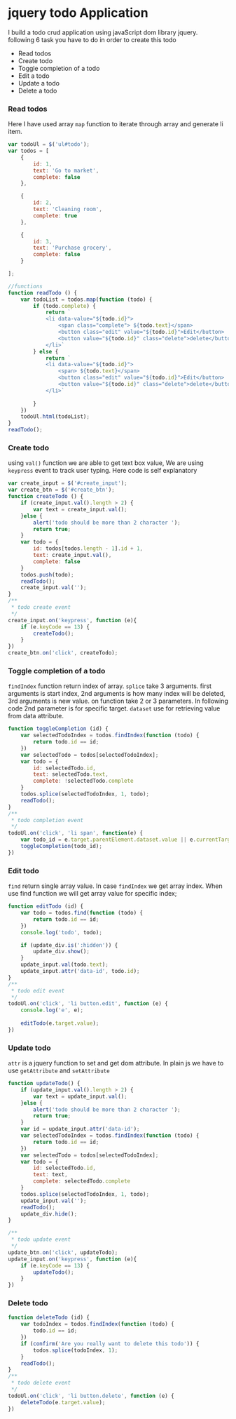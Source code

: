 # jquery todo Application
I build a todo crud application using javaScript dom library jquery.    
following 6 task you have to do in order to create this todo
* Read todos
* Create todo
* Toggle completion of a todo
* Edit a todo
* Update a todo
* Delete a todo

### Read todos
Here I have used array `map` function to iterate through array and generate li item.
~~~js
var todoUl = $('ul#todo');
var todos = [
    {
        id: 1,
        text: 'Go to market',
        complete: false
    },

    {
        id: 2,
        text: 'Cleaning room',
        complete: true
    },

    {
        id: 3,
        text: 'Purchase grocery',
        complete: false
    }

];

//functions
function readTodo () {
    var todoList = todos.map(function (todo) {
        if (todo.complete) {
            return `
            <li data-value="${todo.id}"> 
                <span class="complete"> ${todo.text}</span>
                <button class="edit" value="${todo.id}">Edit</button>
                <button value="${todo.id}" class="delete">delete</button>
            </li>`
        } else {
            return `
            <li data-value="${todo.id}"> 
                <span> ${todo.text}</span>
                <button class="edit" value="${todo.id}">Edit</button>
                <button value="${todo.id}" class="delete">delete</button>
            </li>`
            
        }
    })
    todoUl.html(todoList);
}
readTodo();
~~~

### Create todo
using `val()`  function we are able to get text box value, We are using `keypress` event to track user typing. Here code is self explanatory    
~~~js
var create_input = $('#create_input');
var create_btn = $('#create_btn');
function createTodo () {
    if (create_input.val().length > 2) {
        var text = create_input.val();
    }else {
        alert('todo should be more than 2 character ');
        return true;
    }
    var todo = {
        id: todos[todos.length - 1].id + 1,
        text: create_input.val(),
        complete: false
    }
    todos.push(todo);
    readTodo();
    create_input.val('');
}
/**
 * todo create event
 */
create_input.on('keypress', function (e){
    if (e.keyCode == 13) {
        createTodo();
    }
})
create_btn.on('click', createTodo);
~~~

### Toggle completion of a todo
`findIndex` function return index of array. `splice` take 3 arguments. first arguments is start index, 2nd arguments is how many index will be deleted, 3rd arguments is new value. 
on function take 2 or 3 parameters. In following code 2nd parameter is for specific target.  `dataset` use for retrieving value from data attribute.
~~~js
function toggleCompletion (id) {
    var selectedTodoIndex = todos.findIndex(function (todo) {
        return todo.id == id;
    })
    var selectedTodo = todos[selectedTodoIndex];
    var todo = {
        id: selectedTodo.id,
        text: selectedTodo.text,
        complete: !selectedTodo.complete
    }
    todos.splice(selectedTodoIndex, 1, todo);
    readTodo();
}
/**
 * todo completion event
 */
todoUl.on('click', 'li span', function(e) {
    var todo_id = e.target.parentElement.dataset.value || e.currentTarget.parentElement.dataset.value;
    toggleCompletion(todo_id);
})
~~~

### Edit todo
`find` return single array value. In case `findIndex` we get array index. When use find function we will get array value for specific index;
~~~js
function editTodo (id) {
    var todo = todos.find(function (todo) {
        return todo.id == id;
    })
    console.log('todo', todo);

    if (update_div.is(':hidden')) {
        update_div.show();
    }
    update_input.val(todo.text);
    update_input.attr('data-id', todo.id);
}
/**
 * todo edit event
 */
todoUl.on('click', 'li button.edit', function (e) {
    console.log('e', e);
    
    editTodo(e.target.value);
})
~~~

### Update todo
`attr` is a jquery function to set and get dom attribute. In plain js we have to use `getAttribute` and `setAttribute`
~~~js
function updateTodo() {
    if (update_input.val().length > 2) {
        var text = update_input.val();
    }else {
        alert('todo should be more than 2 character ');
        return true;
    }
    var id = update_input.attr('data-id');
    var selectedTodoIndex = todos.findIndex(function (todo) {
        return todo.id == id;
    })
    var selectedTodo = todos[selectedTodoIndex];
    var todo = {
        id: selectedTodo.id,
        text: text,
        complete: selectedTodo.complete
    }
    todos.splice(selectedTodoIndex, 1, todo);
    update_input.val('');
    readTodo();
    update_div.hide();
}

/**
 * todo update event
 */
update_btn.on('click', updateTodo);
update_input.on('keypress', function (e){
    if (e.keyCode == 13) {
        updateTodo();
    }
})

~~~


### Delete todo
~~~js
function deleteTodo (id) {
    var todoIndex = todos.findIndex(function (todo) {
        todo.id == id;
    }) 
    if (confirm('Are you really want to delete this todo')) {
        todos.splice(todoIndex, 1);
    }
    readTodo();
}
/**
 * todo delete event
 */
todoUl.on('click', 'li button.delete', function (e) {
    deleteTodo(e.target.value);
})
~~~
